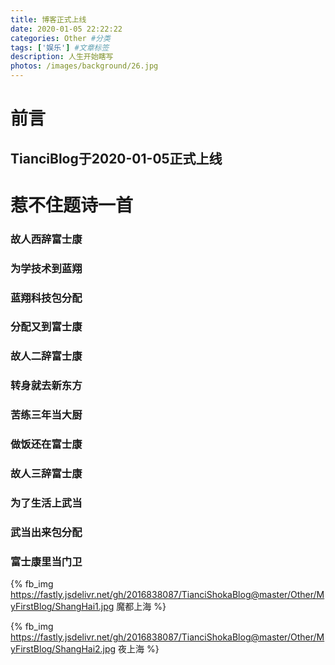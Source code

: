 ```yaml
---
title: 博客正式上线
date: 2020-01-05 22:22:22
categories: Other #分类
tags: ['娱乐'] #文章标签
description: 人生开始瞎写
photos: /images/background/26.jpg
---
```

# 前言

## TianciBlog于2020-01-05正式上线
<!--more-->
# 惹不住题诗一首
### 故人西辞富士康
### 为学技术到蓝翔
### 蓝翔科技包分配
### 分配又到富士康
### 故人二辞富士康
### 转身就去新东方
### 苦练三年当大厨
### 做饭还在富士康
### 故人三辞富士康
### 为了生活上武当
### 武当出来包分配
### 富士康里当门卫

{% fb_img https://fastly.jsdelivr.net/gh/2016838087/TianciShokaBlog@master/Other/MyFirstBlog/ShangHai1.jpg 魔都上海 %}

{% fb_img https://fastly.jsdelivr.net/gh/2016838087/TianciShokaBlog@master/Other/MyFirstBlog/ShangHai2.jpg 夜上海 %}


<!-- ### 可添加哔哩哔哩视频地址
### 标题{% fb_img https://fastly.jsdelivr.net/gh/2016838087/Artitalk-emoji@master/daku.png 哭了 %}
{% bili 43443146 %} -->